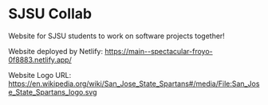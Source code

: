 # SJSU Collab

Website for SJSU students to work on software projects together!

Website deployed by Netlify: https://main--spectacular-froyo-0f8883.netlify.app/

Website Logo URL: https://en.wikipedia.org/wiki/San_Jose_State_Spartans#/media/File:San_Jose_State_Spartans_logo.svg